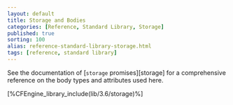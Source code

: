 ```yaml
---
layout: default
title: Storage and Bodies
categories: [Reference, Standard Library, Storage]
published: true
sorting: 100
alias: reference-standard-library-storage.html
tags: [reference, standard library]
---
```


See the documentation of [`storage` promises][storage] for a
comprehensive reference on the body types and attributes used here.

[%CFEngine_library_include(lib/3.6/storage)%]
